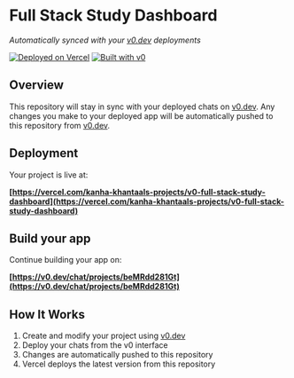 # Full Stack Study Dashboard

*Automatically synced with your [v0.dev](https://v0.dev) deployments*

[![Deployed on Vercel](https://img.shields.io/badge/Deployed%20on-Vercel-black?style=for-the-badge&logo=vercel)](https://vercel.com/kanha-khantaals-projects/v0-full-stack-study-dashboard)
[![Built with v0](https://img.shields.io/badge/Built%20with-v0.dev-black?style=for-the-badge)](https://v0.dev/chat/projects/beMRdd281Gt)

## Overview

This repository will stay in sync with your deployed chats on [v0.dev](https://v0.dev).
Any changes you make to your deployed app will be automatically pushed to this repository from [v0.dev](https://v0.dev).

## Deployment

Your project is live at:

**[https://vercel.com/kanha-khantaals-projects/v0-full-stack-study-dashboard](https://vercel.com/kanha-khantaals-projects/v0-full-stack-study-dashboard)**

## Build your app

Continue building your app on:

**[https://v0.dev/chat/projects/beMRdd281Gt](https://v0.dev/chat/projects/beMRdd281Gt)**

## How It Works

1. Create and modify your project using [v0.dev](https://v0.dev)
2. Deploy your chats from the v0 interface
3. Changes are automatically pushed to this repository
4. Vercel deploys the latest version from this repository
